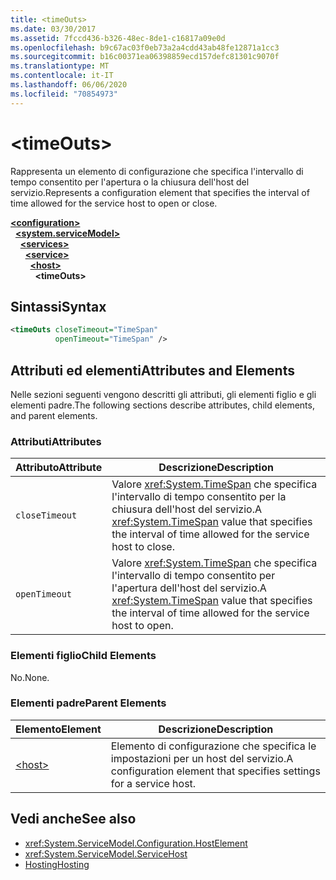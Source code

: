 ```yaml
---
title: <timeOuts>
ms.date: 03/30/2017
ms.assetid: 7fccd436-b326-48ec-8de1-c16817a09e0d
ms.openlocfilehash: b9c67ac03f0eb73a2a4cdd43ab48fe12871a1cc3
ms.sourcegitcommit: b16c00371ea06398859ecd157defc81301c9070f
ms.translationtype: MT
ms.contentlocale: it-IT
ms.lasthandoff: 06/06/2020
ms.locfileid: "70854973"
---
```

# \<timeOuts>
<span data-ttu-id="fffeb-101">Rappresenta un elemento di configurazione che specifica l'intervallo di tempo consentito per l'apertura o la chiusura dell'host del servizio.</span><span class="sxs-lookup"><span data-stu-id="fffeb-101">Represents a configuration element that specifies the interval of time allowed for the service host to open or close.</span></span>  
  
[**\<configuration>**](../configuration-element.md)\
&nbsp;&nbsp;[**\<system.serviceModel>**](system-servicemodel.md)\
&nbsp;&nbsp;&nbsp;&nbsp;[**\<services>**](services.md)\
&nbsp;&nbsp;&nbsp;&nbsp;&nbsp;&nbsp;[**\<service>**](service.md)\
&nbsp;&nbsp;&nbsp;&nbsp;&nbsp;&nbsp;&nbsp;&nbsp;[**\<host>**](host.md)\
&nbsp;&nbsp;&nbsp;&nbsp;&nbsp;&nbsp;&nbsp;&nbsp;&nbsp;&nbsp;**\<timeOuts>**  
  
## <a name="syntax"></a><span data-ttu-id="fffeb-102">Sintassi</span><span class="sxs-lookup"><span data-stu-id="fffeb-102">Syntax</span></span>  
  
```xml  
<timeOuts closeTimeout="TimeSpan"
          openTimeout="TimeSpan" />
```  
  
## <a name="attributes-and-elements"></a><span data-ttu-id="fffeb-103">Attributi ed elementi</span><span class="sxs-lookup"><span data-stu-id="fffeb-103">Attributes and Elements</span></span>  
 <span data-ttu-id="fffeb-104">Nelle sezioni seguenti vengono descritti gli attributi, gli elementi figlio e gli elementi padre.</span><span class="sxs-lookup"><span data-stu-id="fffeb-104">The following sections describe attributes, child elements, and parent elements.</span></span>  
  
### <a name="attributes"></a><span data-ttu-id="fffeb-105">Attributi</span><span class="sxs-lookup"><span data-stu-id="fffeb-105">Attributes</span></span>  
  
|<span data-ttu-id="fffeb-106">Attributo</span><span class="sxs-lookup"><span data-stu-id="fffeb-106">Attribute</span></span>|<span data-ttu-id="fffeb-107">Descrizione</span><span class="sxs-lookup"><span data-stu-id="fffeb-107">Description</span></span>|  
|---------------|-----------------|  
|`closeTimeout`|<span data-ttu-id="fffeb-108">Valore <xref:System.TimeSpan> che specifica l'intervallo di tempo consentito per la chiusura dell'host del servizio.</span><span class="sxs-lookup"><span data-stu-id="fffeb-108">A <xref:System.TimeSpan> value that specifies the interval of time allowed for the service host to close.</span></span>|  
|`openTimeout`|<span data-ttu-id="fffeb-109">Valore <xref:System.TimeSpan> che specifica l'intervallo di tempo consentito per l'apertura dell'host del servizio.</span><span class="sxs-lookup"><span data-stu-id="fffeb-109">A <xref:System.TimeSpan> value that specifies the interval of time allowed for the service host to open.</span></span>|  
  
### <a name="child-elements"></a><span data-ttu-id="fffeb-110">Elementi figlio</span><span class="sxs-lookup"><span data-stu-id="fffeb-110">Child Elements</span></span>  
 <span data-ttu-id="fffeb-111">No.</span><span class="sxs-lookup"><span data-stu-id="fffeb-111">None.</span></span>  
  
### <a name="parent-elements"></a><span data-ttu-id="fffeb-112">Elementi padre</span><span class="sxs-lookup"><span data-stu-id="fffeb-112">Parent Elements</span></span>  
  
|<span data-ttu-id="fffeb-113">Elemento</span><span class="sxs-lookup"><span data-stu-id="fffeb-113">Element</span></span>|<span data-ttu-id="fffeb-114">Descrizione</span><span class="sxs-lookup"><span data-stu-id="fffeb-114">Description</span></span>|  
|-------------|-----------------|  
|[\<host>](host.md)|<span data-ttu-id="fffeb-115">Elemento di configurazione che specifica le impostazioni per un host del servizio.</span><span class="sxs-lookup"><span data-stu-id="fffeb-115">A configuration element that specifies settings for a service host.</span></span>|  
  
## <a name="see-also"></a><span data-ttu-id="fffeb-116">Vedi anche</span><span class="sxs-lookup"><span data-stu-id="fffeb-116">See also</span></span>

- <xref:System.ServiceModel.Configuration.HostElement>
- <xref:System.ServiceModel.ServiceHost>
- [<span data-ttu-id="fffeb-117">Hosting</span><span class="sxs-lookup"><span data-stu-id="fffeb-117">Hosting</span></span>](../../../wcf/feature-details/hosting.md)

